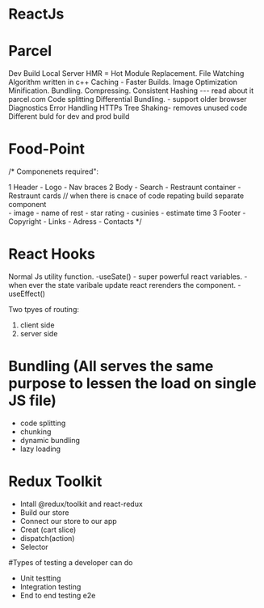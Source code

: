 # ReactJs

# Parcel

Dev Build
Local Server
HMR = Hot Module Replacement.
File Watching Algorithm written in c++
Caching - Faster Builds.
Image Optimization
Minification.
Bundling.
Compressing.
Consistent Hashing --- read about it parcel.com 
Code splitting
Differential Bundling. - support older browser
Diagnostics
Error Handling
HTTPs
Tree Shaking- removes unused code
Different buld for dev and prod build

# Food-Point 

/*
Componenets required":

1 Header
    - Logo
    - Nav braces
2 Body
    - Search
    - Restraunt container 
        - Restraunt cards // when there is cnace of code repating build separate component\
            - image
            - name of rest
            - star rating
            - cusinies
            - estimate time 
3 Footer
    - Copyright
    - Links
    - Adress
    - Contacts
*/



# React Hooks

Normal Js utility function.
-useSate()  - super powerful react variables.
            - when ever the state varibale update react rerenders the component.
-useEffect()

Two tpyes of routing:
1) client side
2) server side


# Bundling (All serves the same purpose to lessen the load on single JS file)

- code splitting
- chunking
- dynamic bundling
- lazy loading


# Redux Toolkit

- Intall @redux/toolkit and react-redux
- Build our store
- Connect our store to our app
- Creat (cart slice)
- dispatch(action)
- Selector


#Types of testing a developer can do
- Unit testting
- Integration testing
- End to end testing e2e
